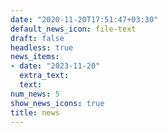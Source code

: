 ```yaml
---
date: "2020-11-20T17:51:47+03:30"
default_news_icon: file-text
draft: false
headless: true
news_items:
- date: "2023-11-20"
  extra_text: 
  text: 
num_news: 5
show_news_icons: true
title: news
---
```

